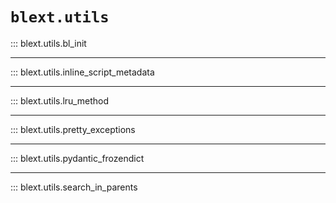 # `blext.utils`

::: blext.utils.bl_init

---

::: blext.utils.inline_script_metadata

---

::: blext.utils.lru_method

---

::: blext.utils.pretty_exceptions

---

::: blext.utils.pydantic_frozendict

---

::: blext.utils.search_in_parents
